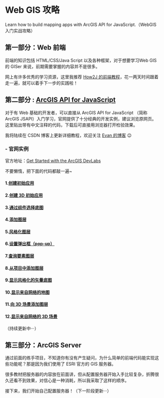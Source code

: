 # Web GIS 攻略
Learn how to build mapping apps with ArcGIS API for JavaScript.（WebGIS 入门实战攻略）

## 第一部分：Web 前端
前端的知识包括 HTML/CSS/Java Script 以及各种框架，对于想要学习Web GIS 的 GISer 来说，前期需要掌握的内容并不是很多。

网上有许多优秀的学习资源，这里我推荐 [How2J 的前端教程](http://how2j.cn?p=50613)，花一两天时间跟着走一遍，就可以着手下一步的实践啦！
## 第二部分 : [ArcGIS API for JavaScript](https://github.com/Antabot/LearnWebGIS/tree/master/Sample%20Code/ArcGIS%20API%20for%20JavaScript)

对于有 Web 基础的开发者，可以直接从 ArcGIS API for JavaScript （简称ArcGIS JSAPI）入门学习，官网提供了十分经典的开发实例，建议浏览原网页。这里贴出带有中文注释的代码，下载后可直接用浏览器打开检验效果。

我将陆续在 CSDN 博客上更新详细教程，欢迎关注 [Evan 的博客](https://blog.csdn.net/Neuf_Soleil) :wink:

### - 官网实例

官方地址：[Get Started with the ArcGIS DevLabs](https://developers.arcgis.com/labs/?product=JavaScript&topic=any)

不要懒惰，把下面的代码都敲一遍~

#### 1.[创建初始应用](https://github.com/Antabot/LearnWebGIS/blob/master/Sample%20Code/ArcGIS%20API%20for%20JavaScript/Sample1_create%20a%20starter%20app.html)
#### 2.[创建 3D 初始应用](https://github.com/Antabot/LearnWebGIS/blob/master/Sample%20Code/ArcGIS%20API%20for%20JavaScript/Sample2_create%20a%203D%20starter%20app.html)
#### 3.[通过组件选择底图](https://github.com/Antabot/LearnWebGIS/blob/master/Sample%20Code/ArcGIS%20API%20for%20JavaScript/Sample3_select%20a%20base%20map.html)
#### 4.[添加图层](https://github.com/Antabot/LearnWebGIS/blob/master/Sample%20Code/ArcGIS%20API%20for%20JavaScript/Sample4_add%20layers%20to%20a%20map.html)
#### 5.[风格化图层](https://github.com/Antabot/LearnWebGIS/blob/master/Sample%20Code/ArcGIS%20API%20for%20JavaScript/Sample5_style%20feature%20layers.html)
#### 6.[设置弹出框（pop-up）](https://github.com/Antabot/LearnWebGIS/blob/master/Sample%20Code/ArcGIS%20API%20for%20JavaScript/Sample6_configure%20pop-ups.html)
#### 7.[查询要素图层](https://github.com/Antabot/LearnWebGIS/blob/master/Sample%20Code/ArcGIS%20API%20for%20JavaScript/Sample7_query%20a%20feature%20layer.html)
#### 8.[从项目中添加图层](https://github.com/Antabot/LearnWebGIS/blob/master/Sample%20Code/ArcGIS%20API%20for%20JavaScript/Sample8_add%20a%20layer%20from%20an%20item.html)
#### 9.[显示风格化的矢量底图](https://github.com/Antabot/LearnWebGIS/blob/master/Sample%20Code/ArcGIS%20API%20for%20JavaScript/Sample9_display%20a%20styled%20vector%20basemap.html)
#### 10.[显示来自网络的地图](https://github.com/Antabot/LearnWebGIS/blob/master/Sample%20Code/ArcGIS%20API%20for%20JavaScript/Sample10_display%20a%20web%20map.html)
#### 11.[向 3D 场景添加图层](https://github.com/Antabot/LearnWebGIS/blob/master/Sample%20Code/ArcGIS%20API%20for%20JavaScript/Sample11_add%20layers%20to%20a%203D%20scene.html)
#### 12.[显示来自网络的 3D 场景](https://github.com/Antabot/LearnWebGIS/blob/master/Sample%20Code/ArcGIS%20API%20for%20JavaScript/Sample12_Display%20a%20web%20scene.html)

（持续更新中···）

## 第三部分：ArcGIS Server

通过前面的练手项目，不知道你有没有产生疑问，为什么简单的前端代码能实现这些功能呢？那是因为我们使用了 ESRI 官方的 GIS 服务器。

很多教材把服务器的内容放在前面讲，但从配置服务器开始入手比较复杂，折腾很久还看不到效果，对信心是一种消耗，所以我采取了这样的顺序。

接下来，我们开始自己配置服务器！（下一阶段更新···）

